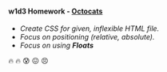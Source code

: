 #### w1d3 Homework - [Octocats](https://github.com/jjrajani/w1d3_HW/tree/master/HW_Octocats/NormalMode)

  * *Create CSS for given, inflexible HTML file.*
  * *Focus on positioning (relative, absolute).*
  * *Focus on using **Floats***
 

:fire: :fire: :cold_sweat: :confounded: :persevere: 